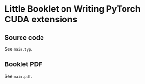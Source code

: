 # Little Booklet on Writing PyTorch CUDA extensions

## Source code

See `main.typ`.

## Booklet PDF

See `main.pdf`.